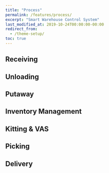 ```yaml
---
title: "Process"
permalink: /features/process/
excerpt: "Smart Warehouse Control System"
last_modified_at: 2019-10-24T00:00:00-00:00
redirect_from:
  - /theme-setup/
toc: true
---
```


## Receiving

## Unloading

## Putaway

## Inventory Management

## Kitting & VAS

## Picking

## Delivery

